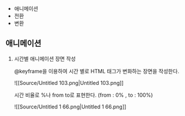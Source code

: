 - 애니메이션
- 전환
- 변환
  
## 애니메이션
1. 시간별 애니메이션 장면 작성
    
    @keyframe을 이용하여 시간 별로 HTML 태그가 변화하는 장면을 작성한다.
    
    ![[Source/Untitled 103.png|Untitled 103.png]]
    
    시간 비율로 %나 from to로 표현한다. (from : 0% , to : 100%)
    
    ![[Source/Untitled 1 66.png|Untitled 1 66.png]]